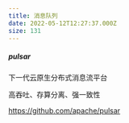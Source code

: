 ```yaml
---
title: 消息队列
date: 2022-05-12T12:27:37.000Z
size: 131
---
```

##### pulsar

下一代云原生分布式消息流平台

高吞吐、存算分离、强一致性

https://github.com/apache/pulsar

